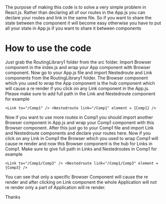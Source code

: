 The purpose of making this code is to solve a very simple problem in React.js. Rather than declaring all of our routes in the App.js you can declare your routes and link in the same file. So if you want to share the state between the component it will become easy otherwise you have to put all your state in App.js if you want to share it between components

# How to use the code

Just grab the RoutingLibrary1 folder from the src folder. Import Browser component in the index.js and wrap your App component with Browser component. Now go to your App.js file and import Nestedroute and Link components from the RoutingLibrary1 folder. The Browser component which you used to wrap the App component is the hub component which will cause a re render if you click on any Link component in the App.js. Please make sure to add full path in the Link and Nestedroute component for example

`<Link to="/Comp1" />
<Nestedroute link="/Comp1" element = {Comp1} />`

Now if you want to use more routes in Comp1 you should import another Browser component in App.js and wrap your Comp1 component with this Browser component. After this just go to your Comp1 file and import Link and Nestedroute components and declare your routes here. Now if you click on any Link in Comp1 the Browser which you used to wrap Comp1 will cause re render and now this Browser component is the hub for Links in Comp1. Make sure to give full path in Links and Nestedroutes in Comp1 for example

`<Link to="/Comp1/Comp3" />
<Nestedroute link="/Comp1/Comp3" element = {Comp3} />`

You can see that only a specific Browser Component will cause the re render and after clicking on Link component the whole Application will not re render only a part of Application will re render.

Thanks
